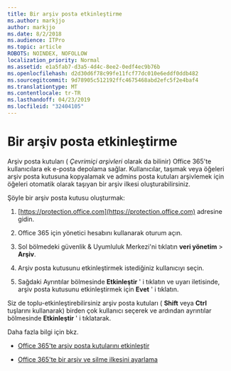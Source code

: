 ```yaml
---
title: Bir arşiv posta etkinleştirme
ms.author: markjjo
author: markjjo
ms.date: 8/2/2018
ms.audience: ITPro
ms.topic: article
ROBOTS: NOINDEX, NOFOLLOW
localization_priority: Normal
ms.assetid: e1a5fab7-d3a5-4d4c-8ee2-0edf4ec9b76b
ms.openlocfilehash: d2d30d6f78c99fe11fcf77dc010e6eddf0ddb482
ms.sourcegitcommit: 9d78905c512192ffc4675468abd2efc5f2e4baf4
ms.translationtype: MT
ms.contentlocale: tr-TR
ms.lasthandoff: 04/23/2019
ms.locfileid: "32404105"
---
```

# <a name="enable-an-archive-mailbox"></a>Bir arşiv posta etkinleştirme

Arşiv posta kutuları ( *Çevrimiçi arşivleri* olarak da bilinir) Office 365'te kullanıcılara ek e-posta depolama sağlar. Kullanıcılar, taşımak veya öğeleri arşiv posta kutusuna kopyalamak ve admins posta kutuları arşivlemek için öğeleri otomatik olarak taşıyan bir arşiv ilkesi oluşturabilirsiniz. 
  
Şöyle bir arşiv posta kutusu oluşturmak:
  
1. [https://protection.office.com](https://protection.office.com) adresine gidin.
    
2. Office 365 için yönetici hesabını kullanarak oturum açın.
    
3. Sol bölmedeki güvenlik &amp; Uyumluluk Merkezi'ni tıklatın **veri yönetim** \> **Arşiv**.
    
4. Arşiv posta kutusunu etkinleştirmek istediğiniz kullanıcıyı seçin.
    
5. Sağdaki Ayrıntılar bölmesinde **Etkinleştir** ' i tıklatın ve uyarı iletisinde, arşiv posta kutusunu etkinleştirmek için **Evet** ' i tıklatın. 
    
Siz de toplu-etkinleştirebilirsiniz arşiv posta kutuları ( **Shift** veya **Ctrl** tuşlarını kullanarak) birden çok kullanıcı seçerek ve ardından ayrıntılar bölmesinde **Etkinleştir** ' i tıklatarak. 
  
Daha fazla bilgi için bkz.
  
- [Office 365'te arşiv posta kutularını etkinleştir](https://support.office.com/article/enable-archive-mailboxes-in-the-office-365-security-compliance-center-268a109e-7843-405b-bb3d-b9393b2342ce)
    
- [Office 365'te bir arşiv ve silme ilkesini ayarlama](https://support.office.com/article/Set-up-an-archive-and-deletion-policy-for-mailboxes-in-your-Office-365-organization-ec3587e4-7b4a-40fb-8fb8-8aa05aeae2ce)
    

